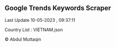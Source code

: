 

## Google Trends Keywords Scraper 
 
Last Update 10-05-2023 , 09:37:11

Country List :
VIETNAM.json



© Abdul Muttaqin 

